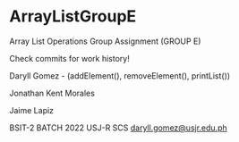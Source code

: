 # ArrayListGroupE
Array List Operations Group Assignment (GROUP E)

Check commits for work history!

Daryll Gomez - (addElement(), removeElement(), printList())

Jonathan Kent Morales

Jaime Lapiz


BSIT-2 BATCH 2022
USJ-R SCS
<daryll.gomez@usjr.edu.ph>
